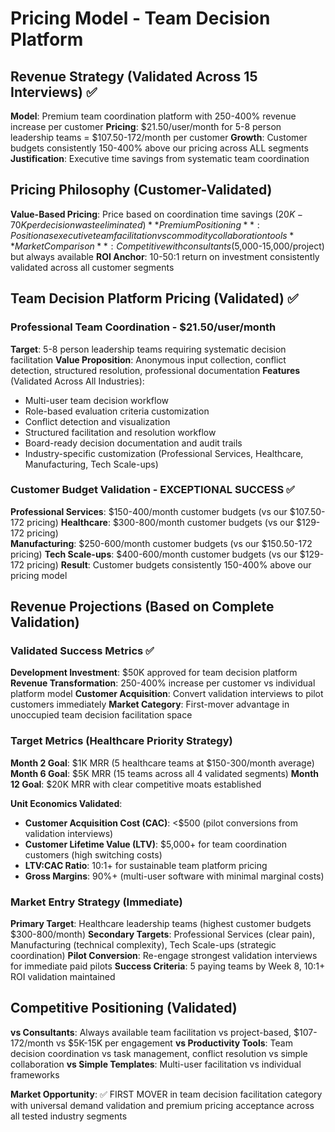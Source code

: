 # Pricing Model - Team Decision Platform

## Revenue Strategy (Validated Across 15 Interviews) ✅
**Model**: Premium team coordination platform with 250-400% revenue increase per customer
**Pricing**: $21.50/user/month for 5-8 person leadership teams = $107.50-172/month per customer
**Growth**: Customer budgets consistently 150-400% above our pricing across ALL segments  
**Justification**: Executive time savings from systematic team coordination

## Pricing Philosophy (Customer-Validated)
**Value-Based Pricing**: Price based on coordination time savings ($20K-70K per decision waste eliminated)
**Premium Positioning**: Position as executive team facilitation vs commodity collaboration tools
**Market Comparison**: Competitive with consultants ($5,000-15,000/project) but always available
**ROI Anchor**: 10-50:1 return on investment consistently validated across all customer segments

## Team Decision Platform Pricing (Validated) ✅

### Professional Team Coordination - $21.50/user/month
**Target**: 5-8 person leadership teams requiring systematic decision facilitation
**Value Proposition**: Anonymous input collection, conflict detection, structured resolution, professional documentation
**Features** (Validated Across All Industries):
- Multi-user team decision workflow
- Role-based evaluation criteria customization
- Conflict detection and visualization  
- Structured facilitation and resolution workflow
- Board-ready decision documentation and audit trails
- Industry-specific customization (Professional Services, Healthcare, Manufacturing, Tech Scale-ups)

### Customer Budget Validation - EXCEPTIONAL SUCCESS ✅
**Professional Services**: $150-400/month customer budgets (vs our $107.50-172 pricing)
**Healthcare**: $300-800/month customer budgets (vs our $129-172 pricing)  
**Manufacturing**: $250-600/month customer budgets (vs our $150.50-172 pricing)
**Tech Scale-ups**: $400-600/month customer budgets (vs our $129-172 pricing)
**Result**: Customer budgets consistently 150-400% above our pricing model
## Revenue Projections (Based on Complete Validation)

### Validated Success Metrics ✅
**Development Investment**: $50K approved for team decision platform
**Revenue Transformation**: 250-400% increase per customer vs individual platform model
**Customer Acquisition**: Convert validation interviews to pilot customers immediately
**Market Category**: First-mover advantage in unoccupied team decision facilitation space

### Target Metrics (Healthcare Priority Strategy)
**Month 2 Goal**: $1K MRR (5 healthcare teams at $150-300/month average)
**Month 6 Goal**: $5K MRR (15 teams across all 4 validated segments)
**Month 12 Goal**: $20K MRR with clear competitive moats established

**Unit Economics Validated**:
- **Customer Acquisition Cost (CAC)**: <$500 (pilot conversions from validation interviews)
- **Customer Lifetime Value (LTV)**: $5,000+ for team coordination customers (high switching costs)
- **LTV:CAC Ratio**: 10:1+ for sustainable team platform pricing
- **Gross Margins**: 90%+ (multi-user software with minimal marginal costs)

### Market Entry Strategy (Immediate)
**Primary Target**: Healthcare leadership teams (highest customer budgets $300-800/month)
**Secondary Targets**: Professional Services (clear pain), Manufacturing (technical complexity), Tech Scale-ups (strategic coordination)
**Pilot Conversion**: Re-engage strongest validation interviews for immediate paid pilots
**Success Criteria**: 5 paying teams by Week 8, 10:1+ ROI validation maintained

## Competitive Positioning (Validated)
**vs Consultants**: Always available team facilitation vs project-based, $107-172/month vs $5K-15K per engagement
**vs Productivity Tools**: Team decision coordination vs task management, conflict resolution vs simple collaboration
**vs Simple Templates**: Multi-user facilitation vs individual frameworks

**Market Opportunity**: ✅ FIRST MOVER in team decision facilitation category with universal demand validation and premium pricing acceptance across all tested industry segments
